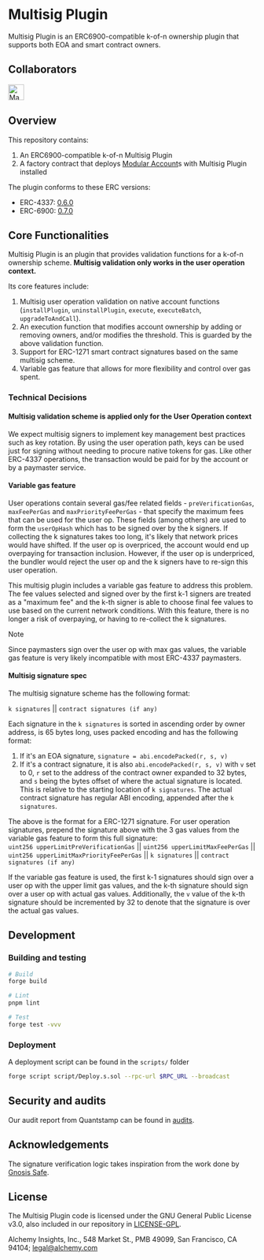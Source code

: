 # Multisig Plugin

Multisig Plugin is an ERC6900-compatible k-of-n ownership plugin that supports both EOA and smart contract owners.

## Collaborators

[<img src="https://assets-global.website-files.com/65d123ed4c76575a9e69648c/65db9e5db75bfd6e0a2a6065_maple-logo.png" alt="Maple Finance" height="32px">](https://maple.finance/)

## Overview

This repository contains:
1. An ERC6900-compatible k-of-n Multisig Plugin
2. A factory contract that deploys [Modular Account](https://github.com/alchemyplatform/modular-account)s with Multisig Plugin installed

The plugin conforms to these ERC versions:
- ERC-4337: [0.6.0](https://github.com/eth-infinitism/account-abstraction/blob/releases/v0.6/eip/EIPS/eip-4337.md)
- ERC-6900: [0.7.0](https://github.com/erc6900/reference-implementation/blob/v0.7.x/standard/ERCs/erc-6900.md)

## Core Functionalities

Multisig Plugin is an plugin that provides validation functions for a k-of-n ownership scheme. **Multisig validation only works in the user operation context.**

Its core features include:
1. Multisig user operation validation on native account functions (`installPlugin`, `uninstallPlugin`, `execute`, `executeBatch`, `upgradeToAndCall`).
2. An execution function that modifies account ownership by adding or removing owners, and/or modifies the threshold. This is guarded by the above validation function.
3. Support for ERC-1271 smart contract signatures based on the same multisig scheme.
4. Variable gas feature that allows for more flexibility and control over gas spent.

### Technical Decisions

#### Multisig validation scheme is applied only for the User Operation context
We expect multisig signers to implement key management best practices such as key rotation. By using the user operation path, keys can be used just for signing without needing to procure native tokens for gas. Like other ERC-4337 operations, the transaction would be paid for by the account or by a paymaster service.

#### Variable gas feature
User operations contain several gas/fee related fields - `preVerificationGas`, `maxFeePerGas` and `maxPriorityFeePerGas` - that specify the maximum fees that can be used for the user op. These fields (among others) are used to form the `userOpHash` which has to be signed over by the k signers. If collecting the k signatures takes too long, it's likely that network prices would have shifted. If the user op is overpriced, the account would end up overpaying for transaction inclusion. However, if the user op is underpriced, the bundler would reject the user op and the k signers have to re-sign this user operation.

This multisig plugin includes a variable gas feature to address this problem. The fee values selected and signed over by the first k-1 signers are treated as a "maximum fee" and the k-th signer is able to choose final fee values to use based on the current network conditions. With this feature, there is no longer a risk of overpaying, or having to re-collect the k signatures.

> [!NOTE] 
> Since paymasters sign over the user op with max gas values, the variable gas feature is very likely incompatible with most ERC-4337 paymasters. 

#### Multisig signature spec
The multisig signature scheme has the following format:

`k signatures` || `contract signatures (if any)`

Each signature in the `k signatures` is sorted in ascending order by owner address, is 65 bytes long, uses packed encoding and has the following format:
1. If it's an EOA signature, `signature = abi.encodePacked(r, s, v)`
2. If it's a contract signature, it is also `abi.encodePacked(r, s, v)` with `v` set to 0, `r` set to the address of the contract owner expanded to 32 bytes, and `s` being the bytes offset of where the actual signature is located. This is relative to the starting location of `k signatures`. The actual contract signature has regular ABI encoding, appended after the `k signatures`.

The above is the format for a ERC-1271 signature. For user operation signatures, prepend the signature above with the 3 gas values from the variable gas feature to form this full signature:  
`uint256 upperLimitPreVerificationGas` || `uint256 upperLimitMaxFeePerGas` || `uint256 upperLimitMaxPriorityFeePerGas` || `k signatures` || `contract signatures (if any)`

If the variable gas feature is used, the first k-1 signatures should sign over a user op with the upper limit gas values, and the k-th signature should sign over a user op with actual gas values. Additionally, the `v` value of the k-th signature should be incremented by 32 to denote that the signature is over the actual gas values. 

## Development

### Building and testing

```bash
# Build
forge build

# Lint
pnpm lint

# Test
forge test -vvv
```

### Deployment

A deployment script can be found in the `scripts/` folder

```bash
forge script script/Deploy.s.sol --rpc-url $RPC_URL --broadcast
```

## Security and audits

Our audit report from Quantstamp can be found in [audits](/audits).

## Acknowledgements

The signature verification logic takes inspiration from the work done by [Gnosis Safe](https://github.com/safe-global/safe-smart-account).

## License

The Multisig Plugin code is licensed under the GNU General Public License v3.0, also included in our repository in [LICENSE-GPL](LICENSE-GPL).

Alchemy Insights, Inc., 548 Market St., PMB 49099, San Francisco, CA 94104; legal@alchemy.com
